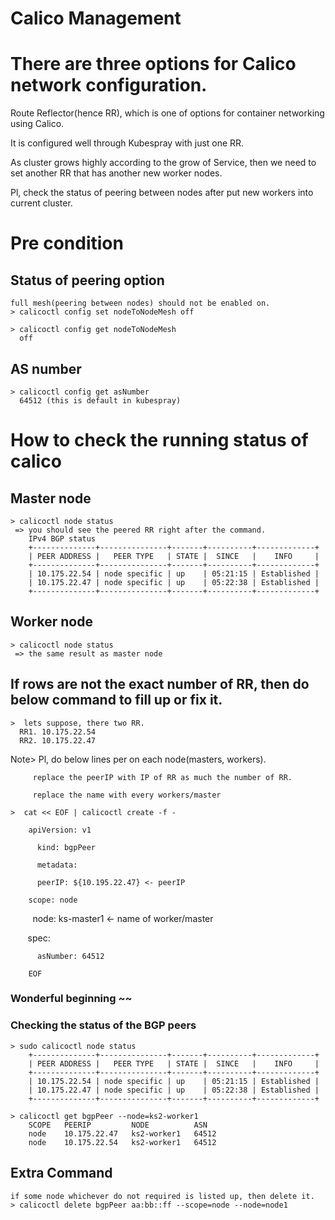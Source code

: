 Calico Management
=====================

# There are three options for Calico network configuration.
  Route Reflector(hence RR), which is one of options for container networking using Calico.

  It is configured well through Kubespray with just one RR.

  As cluster grows highly according to the grow of Service, 
  then we need to set another RR that has another new worker nodes.
  
  Pl, check the status of peering between nodes after put new workers into current cluster.

# Pre condition
  ## Status of peering option
    full mesh(peering between nodes) should not be enabled on.
    > calicoctl config set nodeToNodeMesh off
    
    > calicoctl config get nodeToNodeMesh
      off

  ## AS number
    > calicoctl config get asNumber
      64512 (this is default in kubespray)

# How to check the running status of calico

  ## Master node
    > calicoctl node status
     => you should see the peered RR right after the command.
        IPv4 BGP status
        +--------------+---------------+-------+----------+-------------+
        | PEER ADDRESS |   PEER TYPE   | STATE |  SINCE   |    INFO     |
        +--------------+---------------+-------+----------+-------------+
        | 10.175.22.54 | node specific | up    | 05:21:15 | Established |
        | 10.175.22.47 | node specific | up    | 05:22:38 | Established |
        +--------------+---------------+-------+----------+-------------+

  ## Worker node
    > calicoctl node status
     => the same result as master node


  ## If rows are not the exact number of RR, then do below command to fill up or fix it.

    >  lets suppose, there two RR.
      RR1. 10.175.22.54
      RR2. 10.175.22.47

   Note> Pl, do below lines per on each node(masters, workers).
   
         replace the peerIP with IP of RR as much the number of RR.
         
         replace the name with every workers/master
         
    >  cat << EOF | calicoctl create -f -
    
        apiVersion: v1
        
          kind: bgpPeer
          
          metadata:
          
          peerIP: ${10.195.22.47} <- peerIP
          
        scope: node
        
          node: ks-master1 <- name of worker/master
          
        spec:
        
          asNumber: 64512
          
        EOF
      
  ###  Wonderful beginning ~~
  ###  Checking the status of the BGP peers
    > sudo calicoctl node status
        +--------------+---------------+-------+----------+-------------+
        | PEER ADDRESS |   PEER TYPE   | STATE |  SINCE   |    INFO     |
        +--------------+---------------+-------+----------+-------------+
        | 10.175.22.54 | node specific | up    | 05:21:15 | Established |
        | 10.175.22.47 | node specific | up    | 05:22:38 | Established |
        +--------------+---------------+-------+----------+-------------+
    
    > calicoctl get bgpPeer --node=ks2-worker1
        SCOPE   PEERIP         NODE          ASN
        node    10.175.22.47   ks2-worker1   64512
        node    10.175.22.54   ks2-worker1   64512


  ## Extra Command
    if some node whichever do not required is listed up, then delete it.
    > calicoctl delete bgpPeer aa:bb::ff --scope=node --node=node1
